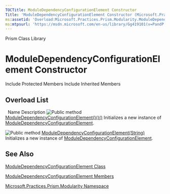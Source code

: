 ```yaml
---
TOCTitle: ModuleDependencyConfigurationElement Constructor
Title: 'ModuleDependencyConfigurationElement Constructor (Microsoft.Practices.Prism.Modularity)'
ms:assetid: 'Overload:Microsoft.Practices.Prism.Modularity.ModuleDependencyConfigurationElement.\#ctor'
ms:mtpsurl: 'https://msdn.microsoft.com/en-us/library/Gg419101(v=PandP.50)'
---
```


Prism Class Library

ModuleDependencyConfigurationElement Constructor
================================================

Include Protected Members
Include Inherited Members

Overload List
-------------

<span id="overloadMembersTableToggle"></span>
 
Name
Description
![](https://msdn.microsoft.com/en-us/Gg419101.pubmethod(en-us,PandP.50).gif "Public method")
[ModuleDependencyConfigurationElement()()()](https://msdn.microsoft.com/m:microsoft.practices.prism.modularity.moduledependencyconfigurationelement.)
Initializes a new instance of [ModuleDependencyConfigurationElement](https://msdn.microsoft.com/t:microsoft.practices.prism.modularity.moduledependencyconfigurationelement).

![](https://msdn.microsoft.com/en-us/Gg419101.pubmethod(en-us,PandP.50).gif "Public method")
[ModuleDependencyConfigurationElement(String)](https://msdn.microsoft.com/m:microsoft.practices.prism.modularity.moduledependencyconfigurationelement.)
Initializes a new instance of [ModuleDependencyConfigurationElement](https://msdn.microsoft.com/t:microsoft.practices.prism.modularity.moduledependencyconfigurationelement).

See Also
--------

<span id="seeAlsoToggle"></span>
[ModuleDependencyConfigurationElement Class](https://msdn.microsoft.com/t:microsoft.practices.prism.modularity.moduledependencyconfigurationelement)

[ModuleDependencyConfigurationElement Members](https://msdn.microsoft.com/allmembers.t:microsoft.practices.prism.modularity.moduledependencyconfigurationelement)

[Microsoft.Practices.Prism.Modularity Namespace](https://msdn.microsoft.com/n:microsoft.practices.prism.modularity)
